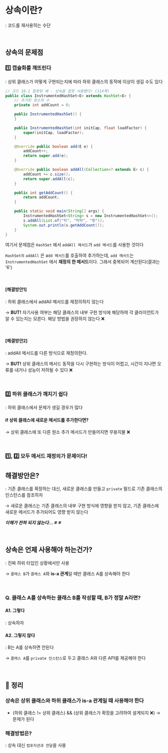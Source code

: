 # 상속이란?
: 코드를 재사용하는 수단

</br>

## 상속의 문제점
### 1️⃣ 캡슐화를 깨뜨린다
: 상위 클래스가 어떻게 구현되는지에 따라 하위 클래스의 동작에 이상이 생길 수도 있다

```java
// 코드 18-1 잘못된 예 - 상속을 잘못 사용했다! (114쪽)
public class InstrumentedHashSet<E> extends HashSet<E> {
    // 추가된 원소의 수
    private int addCount = 0;

    public InstrumentedHashSet() {
    }

    public InstrumentedHashSet(int initCap, float loadFactor) {
        super(initCap, loadFactor);
    }

    @Override public boolean add(E e) {
        addCount++;
        return super.add(e);
    }

    @Override public boolean addAll(Collection<? extends E> c) {
        addCount += c.size();
        return super.addAll(c);
    }

    public int getAddCount() {
        return addCount;
    }

    public static void main(String[] args) {
        InstrumentedHashSet<String> s = new InstrumentedHashSet<>();
        s.addAll(List.of("틱", "탁탁", "펑"));
        System.out.println(s.getAddCount());
    }
}
```

여기서 문제점은 `HashSet` 에서 `addAll 메서드`가 `add 메서드`를 사용한 것이다

`HashSet의` `addAll` 은 a`dd 메서드`를 호출하여 추가하는데, `add 메서드`는 `InstrumentedHashSet` 에서 **재정의 한 메서드**이다. 그래서 중복되어 계산된다(결과는 '6')

</br>

#### [해결방안1]
: 하위 클래스에서 addAll 메서드를 재정의하지 않는다

→ **BUT!** 자기사용 여부는 해당 클래스의 내부 구현 방식에 해당하여 각 클라이언트가 알 수 있는지는 모른다. 해당 방법을 권장하지 않는다 ❌

</br>

#### [해결방안2]
: addAll 메서드를 다른 방식으로 재정의한다.

→ **BUT!** 상위 클래스의 메서드 동작을 다시 구현하는 방식이 어렵고, 시간이 지나면 오류를 내거나 성능이 저하될 수 있다 ❌

</br>

### 2️⃣ 하위 클래스가 깨지기 쉽다
: 하위 클래스에서 문제가 생길 경우가 많다

#### if 상위 클래스에 새로운 메서드를 추가한다면?
→ 상위 클래스에 또 다른 원소 추가 메서드가 만들어지면 무용지물 ❌

</br>

### 1️⃣, 2️⃣ 모두 메서드 재정의가 문제이다!

## 해결방안은?
: 기존 클래스를 확장하는 대신, 새로운 클래스를 만들고 `private` 필드로 기존 클래스의 인스턴스를 참조하자

→ 새로운 클래스는 기존 클래스의 내부 구현 방식에 영향을 받지 않고, 기존 클래스에 새로운 메서드가 추가되어도 영향 받지 않는다

***이해가 전혀 되지 않는다...ㅎㅎ***

</br>

## 상속은 언제 사용해야 하는건가?
: 진짜 하위 타입인 상황에서만 사용

→ `클래스 B`가 `클래스 A`와 **is-a 관계**일 때만 클래스 A를 상속해야 한다

</br>

### Q. 클래스 A를 상속하는 클래스 B를 작성할 때, B가 정말 A라면?

#### A1. 그렇다
: 상속하자

#### A2. 그렇지 않다
: B는 A를 상속하면 안된다

→ `클래스 A`를 `private 인스턴스`로 두고 클래스 A와 다른 API를 제공해야 한다

</br>

## 🎯 정리
### 상속은 상위 클래스와 하위 클래스가 is-a 관계일 때 사용해야 한다
* (하위 클래스 != 상위 클래스) && (상위 클래스가 확장을 고려하여 설계되지 ❌) → 문제가 된다

### 해결방법은?
: 상속 대신 `컴포지션과 전달`을 사용